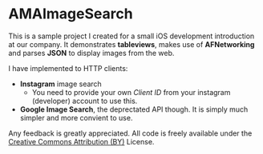 AMAImageSearch
========================

This is a sample project I created for a small iOS development introduction at our company. It demonstrates **tableviews**, makes use of **AFNetworking** and parses **JSON** to display images from the web.

I have implemented to HTTP clients:

* **Instagram** image search
	* 	You need to provide your own *Client ID* from your instagram (developer) account to use this. 
* **Google Image Search**, the deprectated API though. It is simply much simpler and more convient to use.

Any feedback is greatly appreciated. All code is freely available under the [Creative Commons Attribution (BY)](http://creativecommons.org/licenses/by/3.0/) License.
